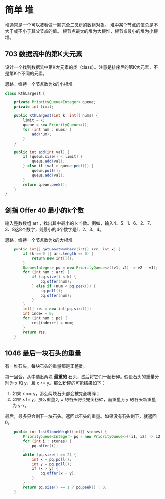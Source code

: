 # 简单 堆

堆通常是一个可以被看做一颗完全二叉树的数组对象。
堆中某个节点的值总是不大于或不小于其父节点的值。
根节点最大的堆为大根堆，根节点最小的堆为小根堆。

## 703 数据流中的第K大元素

设计一个找到数据流中第K大元素的类（class）。注意是排序后的第K大元素，不是第K个不同的元素。

思路：维持一个节点数为k的小根堆

```java
class KthLargest {

    private PriorityQueue<Integer> queue;
    private int limit;

    public KthLargest(int k, int[] nums) {
        limit = k;
        queue = new PriorityQueue<>();
        for (int num : nums) {
            add(num);
        }
    }

    public int add(int val) {
        if (queue.size() < limit) {
            queue.add(val);
        } else if (val > queue.peek()) {
            queue.poll();
            queue.add(val);
        }
        return queue.peek();
    }
}
```

## 剑指 Offer 40 最小的k个数

输入整数数组 arr ，找出其中最小的 k 个数。例如，输入4、5、1、6、2、7、3、8这8个数字，则最小的4个数字是1、2、3、4。

思路：维持一个节点数为k的大根堆

```java
    public int[] getLeastNumbers(int[] arr, int k) {
        if (k == 0 || arr.length == 0) {
            return new int[]{};
        }
        Queue<Integer> pq = new PriorityQueue<>((v1, v2) -> v2 - v1);
        for (int num : arr) {
            if (pq.size() < k) {
                pq.offer(num);
            } else if (num < pq.peek()) {
                pq.poll();
                pq.offer(num);
            }
        }
        int[] res = new int[pq.size()];
        int index = 0;
        for (int num : pq) {
            res[index++] = num;
        }
        return res;
    }
```

## 1046 最后一块石头的重量

有一堆石头，每块石头的重量都是正整数。

每一回合，从中选出两块 **最重的** 石头，然后将它们一起粉碎。假设石头的重量分别为 x 和 y，且 x <= y。那么粉碎的可能结果如下：

   1. 如果 x == y，那么两块石头都会被完全粉碎；
   2. 如果 x != y，那么重量为 x 的石头将会完全粉碎，而重量为 y 的石头新重量为 y-x。

最后，最多只会剩下一块石头。返回此石头的重量。如果没有石头剩下，就返回 0。

```java
    public int lastStoneWeight(int[] stones) {
        PriorityQueue<Integer> pq = new PriorityQueue<>((i1, i2) -> i2 - i1);
        for (int i : stones) {
            pq.offer(i);
        }
        while (pq.size() >= 2) {
            int x = pq.poll();
            int y = pq.poll();
            if (x > y) {
                pq.offer(x - y);
            }
        }
        return pq.size() == 1 ? pq.peek() : 0;
    }
```
